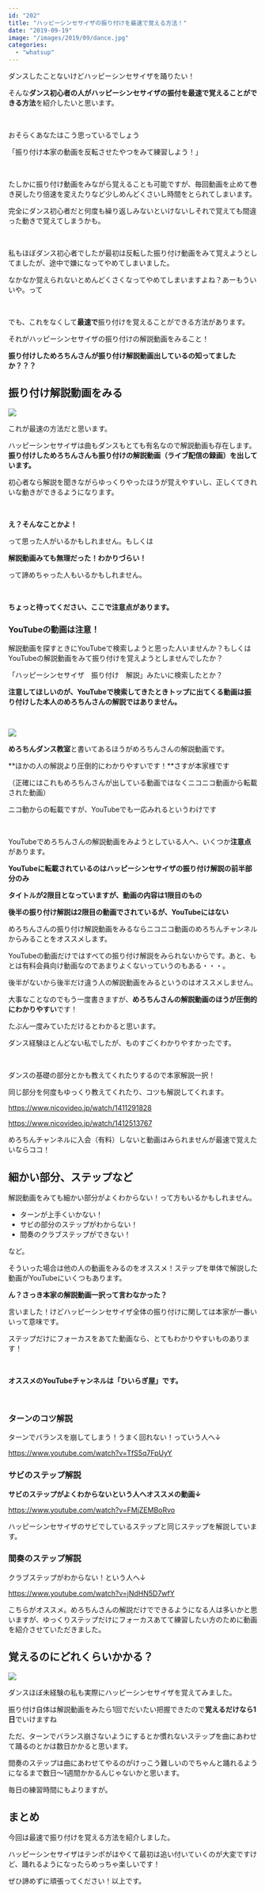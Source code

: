 ```yaml
---
id: "202"
title: "ハッピーシンセサイザの振り付けを最速で覚える方法！"
date: "2019-09-19"
image: "/images/2019/09/dance.jpg"
categories: 
  - "whatsup"
---
```


ダンスしたことないけどハッピーシンセサイザを踊りたい！

そんな**ダンス初心者の人がハッピーシンセサイザの振付を最速で覚えることができる方法**を紹介したいと思います。

 

おそらくあなたはこう思っているでしょう

「振り付け本家の動画を反転させたやつをみて練習しよう！」

 

たしかに振り付け動画をみながら覚えることも可能ですが、毎回動画を止めて巻き戻したり倍速を変えたりなど少しめんどくさいし時間をとられてしまいます。

完全にダンス初心者だと何度も繰り返しみないといけないしそれで覚えても間違った動きで覚えてしまうかも。

 

私もほぼダンス初心者でしたが最初は反転した振り付け動画をみて覚えようとしてましたが、途中で嫌になってやめてしまいました。

なかなか覚えられないとめんどくさくなってやめてしまいますよね？あーもういいや。って

 

でも、これをなくして**最速で**振り付けを覚えることができる方法があります。

それがハッピーシンセサイザの振り付けの解説動画をみること！

**振り付けしためろちんさんが振り付け解説動画出しているの知ってましたか？？？**

## 振り付け解説動画をみる

![](/images/2019/09/youtubeWatch.jpg)

これが最速の方法だと思います。

ハッピーシンセサイザは曲もダンスもとても有名なので解説動画も存在します。**振り付けしためろちんさんも振り付けの解説動画（ライブ配信の録画）を出しています。**

初心者なら解説を聞きながらゆっくりやったほうが覚えやすいし、正しくてきれいな動きができるようになります。

 

**え？そんなことかよ！**

って思った人がいるかもしれません。もしくは

**解説動画みても無理だった！わかりづらい！**

って諦めちゃった人もいるかもしれません。

 

**ちょっと待ってください、ここで注意点があります。**

### YouTubeの動画は注意！

解説動画を探すときにYouTubeで検索しようと思った人いませんか？もしくはYouTubeの解説動画をみて振り付けを覚えようとしませんでしたか？

「ハッピーシンセサイザ　振り付け　解説」みたいに検索したとか？

**注意してほしいのが、YouTubeで検索してきたときトップに出てくる動画は振り付けした本人のめろちんさんの解説ではありません。**

 

![](/images/2019/09/hapisin.png)

**めろちんダンス教室**と書いてあるほうがめろちんさんの解説動画です。

**ほかの人の解説より圧倒的にわかりやすいです！**さすが本家様です

（正確にはこれもめろちんさんが出している動画ではなくニコニコ動画から転載された動画）

ニコ動からの転載ですが、YouTubeでも一応みれるというわけです

 

YouTubeでめろちんさんの解説動画をみようとしている人へ、いくつか**注意点**があります。

**YouTubeに転載されているのはハッピーシンセサイザの振り付け解説の前半部分のみ**

**タイトルが2限目となっていますが、動画の内容は1限目のもの**

**後半の振り付け解説は2限目の動画でされているが、YouTubeにはない**

めろちんさんの振り付け解説動画をみるならニコニコ動画のめろちんチャンネルからみることをオススメします。

YouTubeの動画だけではすべての振り付け解説をみられないからです。あと、もとは有料会員向け動画なのであまりよくないっていうのもある・・・。

後半がないから後半だけ違う人の解説動画をみるというのはオススメしません。

大事なことなのでもう一度書きますが、**めろちんさんの解説動画のほうが圧倒的にわかりやすい**です！

たぶん一度みていただけるとわかると思います。

ダンス経験ほとんどない私でしたが、ものすごくわかりやすかったです。

 

ダンスの基礎の部分とかも教えてくれたりするので本家解説一択！

同じ部分を何度もゆっくり教えてくれたり、コツも解説してくれます。

https://www.nicovideo.jp/watch/1411291828

https://www.nicovideo.jp/watch/1412513767

めろちんチャンネルに入会（有料）しないと動画はみられませんが最速で覚えたいならココ！

## 細かい部分、ステップなど

解説動画をみても細かい部分がよくわからない！って方もいるかもしれません。

- ターンが上手くいかない！
- サビの部分のステップがわからない！
- 間奏のクラブステップができない！

など。

そういった場合は他の人の動画をみるのをオススメ！ステップを単体で解説した動画がYouTubeにいくつもあります。

**ん？さっき本家の解説動画一択って言わなかった？**

言いました！けどハッピーシンセサイザ全体の振り付けに関しては本家が一番いいって意味です。

ステップだけにフォーカスをあてた動画なら、とてもわかりやすいものあります！

 

**オススメのYouTubeチャンネルは「ひいらぎ屋」です。**

 

### ターンのコツ解説

ターンでバランスを崩してしまう！うまく回れない！っていう人へ↓

https://www.youtube.com/watch?v=TfS5q7FpUyY

### サビのステップ解説

**サビのステップがよくわからないという人へオススメの動画↓**

https://www.youtube.com/watch?v=FMjZEMBoRvo

ハッピーシンセサイザのサビでしているステップと同じステップを解説しています。

### 間奏のステップ解説

クラブステップがわからない！という人へ↓

https://www.youtube.com/watch?v=jNdHN5D7wfY

こちらがオススメ。めろちんさんの解説だけでできるようになる人は多いかと思いますが、ゆっくりステップだけにフォーカスあてて練習したい方のために動画を紹介させていただきました。

## 覚えるのにどれくらいかかる？

![](/images/2019/09/nayamu.png)

ダンスほぼ未経験の私も実際にハッピーシンセサイザを覚えてみました。

振り付け自体は解説動画をみたら1回でだいたい把握できたので**覚えるだけなら1日**でいけますね

ただ、ターンでバランス崩さないようにするとか慣れないステップを曲にあわせて踊るのとかは数日かかると思います。

間奏のステップは曲にあわせてやるのがけっこう難しいのでちゃんと踊れるようになるまで数日～1週間かかるんじゃないかと思います。

毎日の練習時間にもよりますが。

## まとめ

今回は最速で振り付けを覚える方法を紹介しました。

ハッピーシンセサイザはテンポがはやくて最初は追い付いていくのが大変ですけど、踊れるようになったらめっちゃ楽しいです！

ぜひ諦めずに頑張ってください！以上です。
